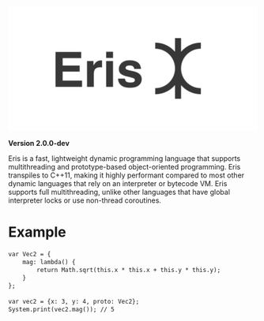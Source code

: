![Eris](logo.png)

**Version 2.0.0-dev**

Eris is a fast, lightweight dynamic programming language that supports multithreading and prototype-based object-oriented programming. Eris transpiles to C++11, making it highly performant compared to most other dynamic languages that rely on an interpreter or bytecode VM. Eris supports full multithreading, unlike other languages that have global interpreter locks or use non-thread coroutines.

# Example
```
var Vec2 = {
    mag: lambda() {
        return Math.sqrt(this.x * this.x + this.y * this.y);
    }
};

var vec2 = {x: 3, y: 4, proto: Vec2};
System.print(vec2.mag()); // 5
```